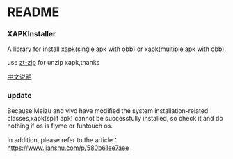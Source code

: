 # README #

### XAPKInstaller ###

A library for install xapk(single apk with obb) or xapk(multiple apk with obb).

use [zt-zip](<https://github.com/zeroturnaround/zt-zip>) for unzip xapk,thanks

[中文说明](./README_zh.md)

### update ###

Because Meizu and vivo have modified the system installation-related classes,xapk(split apk) cannot be successfully installed, so check it and do nothing if os is flyme or funtouch os.

In addition, please refer to the article：https://www.jianshu.com/p/580b61ee7aee

